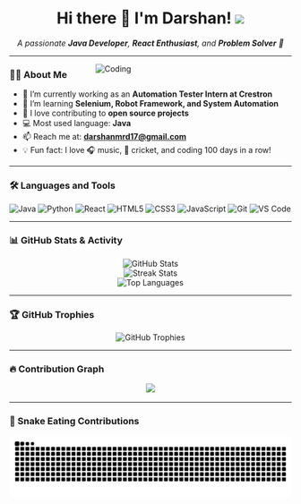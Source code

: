 <h1 align="center">
  Hi there 👋 I'm Darshan!
  <img src="https://media.giphy.com/media/hvRJCLFzcasrR4ia7z/giphy.gif" width="35px">
</h1>

<p align="center">
  <em>A passionate <b>Java Developer</b>, <b>React Enthusiast</b>, and <b>Problem Solver</b> 🚀</em>
</p>

---

<img align="right" alt="Coding" width="350" src="https://media.giphy.com/media/qgQUggAC3Pfv687qPC/giphy.gif" />

### 🙋‍♂️ About Me

- 🔭 I’m currently working as an **Automation Tester Intern at Crestron**
- 🌱 I’m learning **Selenium, Robot Framework, and System Automation**
- 👯 I love contributing to **open source projects**
- 💻 Most used language: **Java**
- 📫 Reach me at: **darshanmrd17@gmail.com**
- 💡 Fun fact: I love 🎧 music, 🏏 cricket, and coding 100 days in a row!

---

### 🛠️ Languages and Tools

![Java](https://img.shields.io/badge/-Java-333333?style=flat&logo=java)
![Python](https://img.shields.io/badge/-Python-333333?style=flat&logo=python)
![React](https://img.shields.io/badge/-React-333333?style=flat&logo=react)
![HTML5](https://img.shields.io/badge/-HTML5-333333?style=flat&logo=html5)
![CSS3](https://img.shields.io/badge/-CSS3-333333?style=flat&logo=css3)
![JavaScript](https://img.shields.io/badge/-JavaScript-333333?style=flat&logo=javascript)
![Git](https://img.shields.io/badge/-Git-333333?style=flat&logo=git)
![VS Code](https://img.shields.io/badge/-VS%20Code-333333?style=flat&logo=visual-studio-code)

---

### 📊 GitHub Stats & Activity

<p align="center">
  <img src="https://github-readme-stats.vercel.app/api?username=darshanm17&show_icons=true&theme=radical" alt="GitHub Stats" />
  <br />
  <img src="https://github-readme-streak-stats.herokuapp.com/?user=darshanm17&theme=radical" alt="Streak Stats" />
  <br />
  <img src="https://github-readme-stats.vercel.app/api/top-langs/?username=darshanm17&layout=compact&theme=radical" alt="Top Languages" />
</p>

---

### 🏆 GitHub Trophies

<p align="center">
  <img src="https://github-profile-trophy.vercel.app/?username=darshanm17&theme=tokyonight&row=2&column=3" alt="GitHub Trophies" />
</p>

---

### 🔥 Contribution Graph

<p align="center">
  <img src="https://github-readme-activity-graph.cyclic.app/graph?username=darshanm17&theme=react-dark&hide_border=true" />
</p>

---

### 🐍 Snake Eating Contributions

<p align="center">
  <img src="https://github.com/darshanm17/darshanm17/raw/output/github-contribution-grid-snake.svg" alt="snake" />
</p>
